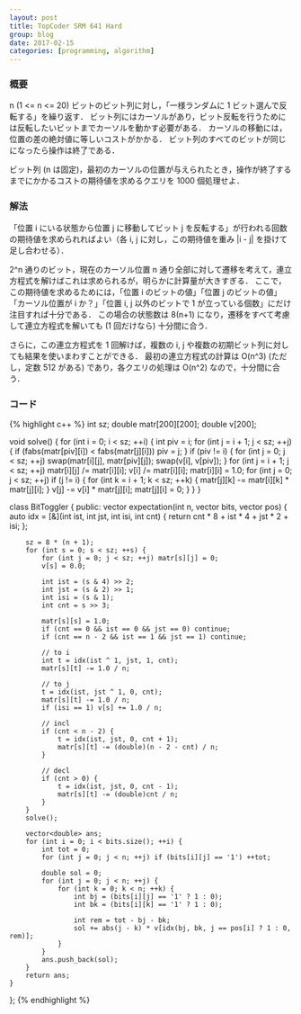 ```yaml
---
layout: post
title: TopCoder SRM 641 Hard
group: blog
date: 2017-02-15
categories: [programming, algorithm]
---
```


### 概要
n (1 <= n <= 20) ビットのビット列に対し，「一様ランダムに 1 ビット選んで反転する」を繰り返す．
ビット列にはカーソルがあり，ビット反転を行うためには反転したいビットまでカーソルを動かす必要がある．
カーソルの移動には，位置の差の絶対値に等しいコストがかかる．
ビット列のすべてのビットが同じになったら操作は終了である．

ビット列 (n は固定)，最初のカーソルの位置が与えられたとき，操作が終了するまでにかかるコストの期待値を求めるクエリを 1000 個処理せよ．

### 解法
「位置 i にいる状態から位置 j に移動してビット j を反転する」が行われる回数の期待値を求められればよい（各 i, j に対し，この期待値を重み |i - j| を掛けて足し合わせる）．

2^n 通りのビット，現在のカーソル位置 n 通り全部に対して遷移を考えて，連立方程式を解けばこれは求められるが，明らかに計算量が大きすぎる．
ここで，この期待値を求めるためには，「位置 i のビットの値」「位置 j のビットの値」「カーソル位置が i か？」「位置 i, j 以外のビットで 1 が立っている個数」にだけ注目すれば十分である．
この場合の状態数は 8(n+1) になり，遷移をすべて考慮して連立方程式を解いても (1 回だけなら) 十分間に合う．

さらに，この連立方程式を 1 回解けば，複数の i, j や複数の初期ビット列に対しても結果を使いまわすことができる．
最初の連立方程式の計算は O(n^3) (ただし，定数 512 がある) であり，各クエリの処理は O(n^2) なので，十分間に合う．

### コード
{% highlight c++ %}
int sz;
double matr[200][200];
double v[200];

void solve()
{
	for (int i = 0; i < sz; ++i) {
		int piv = i;
		for (int j = i + 1; j < sz; ++j) {
			if (fabs(matr[piv][i]) < fabs(matr[j][i])) piv = j;
		}
		if (piv != i) {
			for (int j = 0; j < sz; ++j) swap(matr[i][j], matr[piv][j]);
			swap(v[i], v[piv]);
		}
		for (int j = i + 1; j < sz; ++j) matr[i][j] /= matr[i][i];
		v[i] /= matr[i][i];
		matr[i][i] = 1.0;
		for (int j = 0; j < sz; ++j) if (j != i) {
			for (int k = i + 1; k < sz; ++k) {
				matr[j][k] -= matr[i][k] * matr[j][i];
			}
			v[j] -= v[i] * matr[j][i];
			matr[j][i] = 0;
		}
	}
}

class BitToggler {
public:
    vector <double> expectation(int n, vector <string> bits, vector <int> pos) {
		auto idx = [&](int ist, int jst, int isi, int cnt) {
			return cnt * 8 + ist * 4 + jst * 2 + isi;
		};

		sz = 8 * (n + 1);
		for (int s = 0; s < sz; ++s) {
			for (int j = 0; j < sz; ++j) matr[s][j] = 0;
			v[s] = 0.0;

			int ist = (s & 4) >> 2;
			int jst = (s & 2) >> 1;
			int isi = (s & 1);
			int cnt = s >> 3;

			matr[s][s] = 1.0;
			if (cnt == 0 && ist == 0 && jst == 0) continue;
			if (cnt == n - 2 && ist == 1 && jst == 1) continue;

			// to i
			int t = idx(ist ^ 1, jst, 1, cnt);
			matr[s][t] -= 1.0 / n;

			// to j
			t = idx(ist, jst ^ 1, 0, cnt);
			matr[s][t] -= 1.0 / n;
			if (isi == 1) v[s] += 1.0 / n;

			// incl
			if (cnt < n - 2) {
				t = idx(ist, jst, 0, cnt + 1);
				matr[s][t] -= (double)(n - 2 - cnt) / n;
			}

			// decl
			if (cnt > 0) {
				t = idx(ist, jst, 0, cnt - 1);
				matr[s][t] -= (double)cnt / n;
			}
		}
		solve();

		vector<double> ans;
		for (int i = 0; i < bits.size(); ++i) {
			int tot = 0;
			for (int j = 0; j < n; ++j) if (bits[i][j] == '1') ++tot;

			double sol = 0;
			for (int j = 0; j < n; ++j) {
				for (int k = 0; k < n; ++k) {
					int bj = (bits[i][j] == '1' ? 1 : 0);
					int bk = (bits[i][k] == '1' ? 1 : 0);

					int rem = tot - bj - bk;
					sol += abs(j - k) * v[idx(bj, bk, j == pos[i] ? 1 : 0, rem)];
				}
			}
			ans.push_back(sol);
		}
		return ans;
    }
};
{% endhighlight %}

